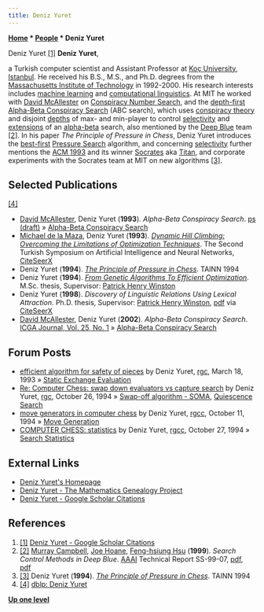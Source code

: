 ```yaml
---
title: Deniz Yuret
---
```

**[Home](Home "Home") * [People](People "People") * Deniz Yuret**

[](File:Dyuret.jpg) Deniz Yuret <a id="cite-note-1" href="#cite-ref-1">[1]</a>
**Deniz Yuret**,

a Turkish computer scientist and Assistant Professor at [Koç University](https://en.wikipedia.org/wiki/Ko%C3%A7_University), [Istanbul](https://en.wikipedia.org/wiki/Istanbul). He received his B.S., M.S., and Ph.D. degrees from the [Massachusetts Institute of Technology](Massachusetts_Institute_of_Technology "Massachusetts Institute of Technology") in 1992-2000. His research interests includes [machine learning](Learning "Learning") and [computational linguistics](https://en.wikipedia.org/wiki/Computational_linguistics). At MIT he worked with [David McAllester](David_McAllester "David McAllester") on [Conspiracy Number Search](Conspiracy_Number_Search "Conspiracy Number Search"), and the [depth-first](Depth-First "Depth-First") [Alpha-Beta Conspiracy Search](index.php?title=Alpha-Beta_Conspiracy_Search&action=edit&redlink=1 "Alpha-Beta Conspiracy Search (page does not exist)") (ABC search), which uses [conspiracy theory](Conspiracy_Numbers "Conspiracy Numbers") and disjoint [depths](Depth "Depth") of max- and min-player to control [selectivity](Selectivity "Selectivity") and [extensions](Extensions "Extensions") of an [alpha-beta](Alpha-Beta "Alpha-Beta") search, also mentioned by the [Deep Blue](Deep_Blue "Deep Blue") team <a id="cite-note-2" href="#cite-ref-2">[2]</a>. In his paper *The Principle of Pressure in Chess*, Deniz Yuret introduces the [best-first](Best-First "Best-First") [Pressure Search](index.php?title=Pressure_Search&action=edit&redlink=1 "Pressure Search (page does not exist)") algorithm, and concerning [selectivity](Selectivity "Selectivity") further mentions the [ACM 1993](ACM_1993 "ACM 1993") and its winner [Socrates](Socrates "Socrates") aka [Titan](Titan "Titan"), and corporate experiments with the Socrates team at MIT on new algorithms <a id="cite-note-3" href="#cite-ref-3">[3]</a>.

## Selected Publications

<a id="cite-note-4" href="#cite-ref-4">[4]</a>

- [David McAllester](David_McAllester "David McAllester"), Deniz Yuret (**1993**). *Alpha-Beta Conspiracy Search*. [ps (draft)](http://ttic.uchicago.edu/~dmcallester/abc.ps) » [Alpha-Beta Conspiracy Search](index.php?title=Alpha-Beta_Conspiracy_Search&action=edit&redlink=1 "Alpha-Beta Conspiracy Search (page does not exist)")
- [Michael de la Maza](https://dblp.uni-trier.de/pers/hd/m/Maza:Michael_de_la), Deniz Yuret (**1993**). *[Dynamic Hill Climbing: Overcoming the Limitations of Optimization Techniques](http://www2.denizyuret.com/pub/tainn93.html)*. The Second Turkish Symposium on Artificial Intelligence and Neural Networks, [CiteSeerX](http://citeseerx.ist.psu.edu/viewdoc/summary?doi=10.1.1.53.6367)
- Deniz Yuret (**1994**). *[The Principle of Pressure in Chess](https://scholar.google.com/citations?view_op=view_citation&hl=en&user=EJurXJ4AAAAJ&cstart=40&citation_for_view=EJurXJ4AAAAJ:TQgYirikUcIC)*. TAINN 1994
- Deniz Yuret (**1994**). *[From Genetic Algorithms To Efficient Optimization](http://home.ku.edu.tr/~dyuret/pub/aitr1569/index.html)*. M.Sc. thesis, Supervisor: [Patrick Henry Winston](Patrick_Winston "Patrick Winston")
- Deniz Yuret (**1998**). *Discovery of Linguistic Relations Using Lexical Attraction*. Ph.D. thesis, Supervisor: [Patrick Henry Winston](Patrick_Winston "Patrick Winston"), [pdf](http://citeseerx.ist.psu.edu/viewdoc/download?doi=10.1.1.39.1353&rep=rep1&type=pdf) via [CiteSeerX](http://citeseerx.ist.psu.edu/viewdoc/summary?doi=10.1.1.39.1353)
- [David McAllester](David_McAllester "David McAllester"), Deniz Yuret (**2002**). *Alpha-Beta Conspiracy Search*. [ICGA Journal, Vol. 25, No. 1](ICGA_Journal#25_1 "ICGA Journal") » [Alpha-Beta Conspiracy Search](index.php?title=Alpha-Beta_Conspiracy_Search&action=edit&redlink=1 "Alpha-Beta Conspiracy Search (page does not exist)")

## Forum Posts

- [efficient algorithm for safety of pieces](http://groups.google.com/group/rec.games.chess/browse_frm/thread/638ca70e88930bb4) by Deniz Yuret, [rgc](Computer_Chess_Forums "Computer Chess Forums"), March 18, 1993 » [Static Exchange Evaluation](Static_Exchange_Evaluation "Static Exchange Evaluation")
- [Re: Computer Chess: swap down evaluators vs capture search](http://groups.google.com/group/rec.games.chess/msg/527be476c5dd22d1) by Deniz Yuret, [rgc](Computer_Chess_Forums "Computer Chess Forums"), October 26, 1994 » [Swap-off algorithm - SOMA](SOMA#Swapoff "SOMA"), [Quiescence Search](Quiescence_Search "Quiescence Search")
- [move generators in computer chess](http://groups.google.com/group/rec.games.chess/browse_frm/thread/2a726f0678600ca5) by Deniz Yuret, [rgcc](Computer_Chess_Forums "Computer Chess Forums"), October 11, 1994 » [Move Generation](Move_Generation "Move Generation")
- [COMPUTER CHESS: statistics](http://groups.google.com/group/rec.games.chess/browse_frm/thread/32af80f05abdc805) by Deniz Yuret, [rgcc](Computer_Chess_Forums "Computer Chess Forums"), October 27, 1994 » [Search Statistics](Search_Statistics "Search Statistics")

## External Links

- [Deniz Yuret's Homepage](http://denizyuret.blogspot.com/search/label/Home)
- [Deniz Yuret - The Mathematics Genealogy Project](https://genealogy.math.ndsu.nodak.edu/id.php?id=61110)
- [Deniz Yuret - Google Scholar Citations](https://scholar.google.com/citations?user=EJurXJ4AAAAJ&hl=en)

## References

1. <a id="cite-ref-1" href="#cite-note-1">[1]</a> [Deniz Yuret - Google Scholar Citations](https://scholar.google.com/citations?user=EJurXJ4AAAAJ&hl=en)
1. <a id="cite-ref-2" href="#cite-note-2">[2]</a> [Murray Campbell](Murray_Campbell "Murray Campbell"), [Joe Hoane](Joe_Hoane "Joe Hoane"), [Feng-hsiung Hsu](Feng-hsiung_Hsu "Feng-hsiung Hsu") (**1999**). *Search Control Methods in Deep Blue*. [AAAI](AAAI "AAAI") Technical Report SS-99-07, [pdf](https://pdfs.semanticscholar.org/211d/7268093b4dfce8201e8da321201c6cd349ef.pdf), [pdf](https://web.archive.org/web/20160914070926/http://aaaipress.org/Papers/Symposia/Spring/1999/SS-99-07/SS99-07-004.pdf)
1. <a id="cite-ref-3" href="#cite-note-3">[3]</a> Deniz Yuret (**1994**). *[The Principle of Pressure in Chess](https://scholar.google.com/citations?view_op=view_citation&hl=en&user=EJurXJ4AAAAJ&cstart=40&citation_for_view=EJurXJ4AAAAJ:TQgYirikUcIC)*. TAINN 1994
1. <a id="cite-ref-4" href="#cite-note-4">[4]</a> [dblp: Deniz Yuret](https://dblp.uni-trier.de/pers/hd/y/Yuret:Deniz)

**[Up one level](People "People")**

